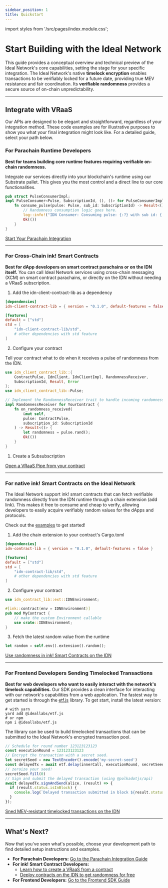 ```yaml
---
sidebar_position: 1
title: Quickstart
---
```

import styles from '/src/pages/index.module.css';

# Start Building with the Ideal Network

This guide provides a conceptual overview and technical preview of the Ideal Network's core capabilities, setting the stage for your specific integration. The Ideal Network's native **timelock encryption** enables transactions to be verifiably locked for a future date, providing true MEV resistance and fair coordination. Its **verifiable randomness** provides a secure source of on-chain unpredictability.

---

## Integrate with VRaaS

Our APIs are designed to be elegant and straightforward, regardless of your integration method. These code examples are for illustrative purposes to show you what your final integration might look like. For a detailed guide, select your path below.

### **For Parachain Runtime Developers**

**Best for teams building core runtime features requiring verifiable on-chain randomness.**

Integrate our services directly into your blockchain's runtime using our Substrate pallet. This gives you the most control and a direct line to our core functionalities.

```rust
pub struct PulseConsumerImpl;
impl PulseConsumer<Pulse, SubscriptionId, (), ()> for PulseConsumerImpl {
    fn consume_pulse(pulse: Pulse, sub_id: SubscriptionId) -> Result<(), ()> {
        // Randomness consumption logic goes here.
        log::info!("IDN Consumer: Consuming pulse: {:?} with sub id: {:?}", pulse, sub_id);
        Ok(())
    }
}
```
<div className={styles.linkBtn}>
    <a href="../guides_and_tutorials/parachains/runtime_integration/parachain_runtime_integration">Start Your Parachain Integration</a>
</div>

-----

### **For Cross-Chain ink! Smart Contracts**

**Best for dApp developers on smart contract parachains or on the IDN itself.**
You can call Ideal Network services using cross-chain messaging (XCM) on smart contract parachains, or directly on the IDN without needing a VRaaS subscription.

1. Add the idn-client-contract-lib as a dependency
``` toml
[dependencies]
idn-client-contract-lib = { version = "0.1.0", default-features = false }

[features]
default = ["std"]
std = [
    "idn-client-contract-lib/std",
    # other dependencies with std feature
]
```

2. Configure your contract  

Tell your contract what to do when it receives a pulse of randomness from the IDN.

```rust
use idn_client_contract_lib::{
    ContractPulse, IdnClient, IdnClientImpl, RandomnessReceiver, 
    SubscriptionId, Result, Error
};
use idn_client_contract_lib::Pulse;

// Implement the RandomnessReceiver trait to handle incoming randomness
impl RandomnessReceiver for YourContract {
    fn on_randomness_received(
        &mut self, 
        pulse: ContractPulse,
        subscription_id: SubscriptionId
    ) -> Result<()> {
        let randomness = pulse.rand();
        Ok(())
    }
}
```

1. Create a Subsubscription

<div className={styles.linkBtn}>
    <a href="../guides_and_tutorials/parachains/smart_contracts/ink">Open a VRaaS Pipe from your contract</a>
</div>

---

### **For native ink! Smart Contracts on the Ideal Network**

The Ideal Network support ink! smart contracts that can fetch verifiable randomness directly from the IDN runtime through a chain extension (add link). This makes it free to consume 
and cheap to verify, allowing developers to easily acquire verifiably random values for the dApps and protocols.

Check out the [examples](https://github.com/ideal-lab5/idn-sdk/tree/main/contracts/idn-contract-lib/examples/rand-extension-example) to get started!

1. Add the chain extension to your contract's Cargo.toml

```toml
[dependencies]
idn-contract-lib = { version = "0.1.0", default-features = false }

[features]
default = ["std"]
std = [
    "idn-contract-lib/std",
    # other dependencies with std feature
]
```

2. Configure your contract

```rust
use idn_contract_lib::ext::IDNEnvironment;

#[ink::contract(env = IDNEnvironment)]
pub mod MyContract {
    // make the custom Environment callable
    use crate::IDNEnvironment;
}
```

3. Fetch the latest random value from the runtime

``` rust
let random = self.env().extension().random();
```

<div className={styles.linkBtn}>
    <a href="../guides_and_tutorials/parachains/smart_contracts/ink">Use randomness in ink! Smart Contracts on the IDN</a>
</div>

---

### **For Frontend Developers Sending Timelocked Transactions**

**Best for web developers who want to easily interact with the network's timelock capabilities.**
Our SDK provides a clean interface for interacting with our network's capabilities from a web application. The fastest way to get started is through the [etf.js](https://github.com/ideal-lab5/etf.js) library. To get start, install the latest version:

``` shell
# with yarn
yard add @ideallabs/etf.js
# or npm
npm i @ideallabs/etf.js
```

The library can be used to build timelocked transactions that can be submitted to the Ideal Network's encrypted transaction pool.

``` js
// Schedule for round number 123123123123
const executionRound = 123123123123
// Encrypt the transaction with a secret seed.
let secretSeed = new TextEncoder().encode('my-secret-seed')
const delayedTx = await etf.delay(innerCall, executionRound, secretSeed)
// zeroize your seed!
secretSeed.fill(0)
// Sign and submit the delayed transaction (using @polkadotjs/api)
await delayedTx.signAndSend(alice, (result) => {
  if (result.status.isInBlock) {
    console.log(`Delayed transaction submitted in block ${result.status.asInBlock}`);
  }
});
```

<div className={styles.linkBtn}>
    <a href="../guides_and_tutorials/timelocked_txs">Sned MEV-resistant timelocked transactions on the IDN</a>
</div>

-----

## What's Next?

Now that you've seen what's possible, choose your development path to find detailed setup instructions and examples.

  * **For Parachain Developers:** [Go to the Parachain Integration Guide](../guides_and_tutorials/parachains/runtime_integration/parachain_runtime_integration.md)
  * **For ink! Smart Contract Developers:**
    * [Learn how to create a VRaaS from a contract](../guides_and_tutorials/parachains/smart_contracts/ink.md)
    * [Deploy contracts on the IDN to get randomness for free](../guides_and_tutorials/ink.md)
  * **For Frontend Developers:** [Go to the Frontend SDK Guide](../guides_and_tutorials/timelocked_txs.md)





<!-- This guide will point you to the tools, libraries, and documentation you need to get started.

---

## The Ideal Network

The IDN blockchain aggregates randomness from Drand Quicknet and delivers it using XCM across chains. The IDN-SDK contains all core functionality of the Ideal Network and code required to itegrate with it.

- [Core Repository (Rust/Substrate)](https://github.com/ideal-lab5/idn-sdk)

---

## 🔎 The IDN Explorer

Use the explorer to manage VRaaS subscription and to view recent randomness pulses.

- [Repository](https://github.com/ideal-lab5/idn-explorer/)
- [Explorer URL](https://idealabs.network)
- Guide TODO

> _📷 add a screenshot here later? embedded video?

---

## ⏳ Timelock Encryption

Use timelock encryption for sealed-bid auctions, commitment schemes, multiplayer games, and more, backed by the Ideal Network. Our library supports multiple language bindings, including Rust, Python, Typescript, and C/C++.

- [Timelock SDK Repo (Rust)](https://github.com/ideal-lab5/timelock)
- [Learn how to integrate timelocked transactions in a dApp](../concepts/timelock_encryption.md)

---

## 🛠 What Should I Do Next?

### For Parachain Developers

Use our lightweight integration to manage VRaas subscription that inject verifiable randomness into your Polkadot/Substrate runtime. Your chain can use this for:

- Leader election
- Verifiable shuffling
- Cross-chain fair games
- Much more

[→ Integration Guide](../integration/parachains/runtime_integration/parachain_runtime_integration.md)

---

### For ink! Smart Contract Developers

You can access fresh randomness **inside ink! smart contracts**, either via:

1. Cross-chain access [via XCM](../integration/parachains/smart_contracts/ink.md)
2. Deploying contracts [directly on the IDN](../integration/ink.md)

---

## 📚 Learn More

Explore the deeper design of the protocol:


- [litepaper-TODO](https://hackmd.io/@Y5vcBYL4SyeRG_CqQq0DoQ/HktrQXI2A)
- [Protocol Design Overview-TODO: migrate to docs](https://hackmd.io/@Y5vcBYL4SyeRG_CqQq0DoQ/HktrQXI2A)

---

Want help? [Join our community chat](https://discord.gg/idealnetwork) or reach out via GitHub Discussions. -->

<!-- ---
sidebar_position: 1
title: Quickstart
--- -->